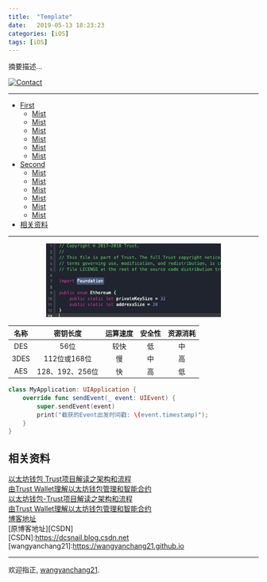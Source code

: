 ```yaml
---
title:  "Template"
date:   2019-05-13 18:23:23
categories: [iOS]
tags: [iOS]
---
```


摘要描述...

[![Contact](https://img.shields.io/badge/contact-wangyanchang21-green.svg)](https://github.com/wangyanchang21)

------

- [First](#first)
	- [Mist](#mist)
	- [Mist](#mist)
	- [Mist](#mist)
	- [Mist](#mist)
	- [Mist](#mist)
	- [Mist](#mist)
- [Second](#second)
	- [Mist](#mist)
	- [Mist](#mist)
	- [Mist](#mist)
	- [Mist](#mist)
	- [Mist](#mist)
	- [Mist](#mist)
- [相关资料](#相关资料)

------


<center>
<img src="https://raw.githubusercontent.com/wangyanchang21/wangyanchang21.github.io/master/resource/trustwallet-2/20181107182953343.png" width="70%" img/>
</center>


| 名称 | 密钥长度 | 运算速度 | 安全性 | 资源消耗 |
| :-----: | :-----: | :-----: | :-----: | :-----: |
| DES | 56位 | 较快 | 低 | 中 |
| 3DES | 112位或168位 | 慢 | 中 | 高 |
| AES | 128、192、256位 | 快 | 高 | 低 |


```swift
class MyApplication: UIApplication {
    override func sendEvent(_ event: UIEvent) {
        super.sendEvent(event)
        print("截获的Event出发时间戳: \(event.timestamp)");
    }
}
```



## 相关资料

[以太坊钱包 Trust项目解读之架构和流程](https://wangyanchang21.github.io/2018/%E4%BB%A5%E5%A4%AA%E5%9D%8A%E9%92%B1%E5%8C%85-Trust%E9%A1%B9%E7%9B%AE%E8%A7%A3%E8%AF%BB%E4%B9%8B%E6%9E%B6%E6%9E%84%E5%92%8C%E6%B5%81%E7%A8%8B)   
[由Trust Wallet理解以太坊钱包管理和智能合约](https://wangyanchang21.github.io/2018/%E7%94%B1Trust-Wallet%E7%90%86%E8%A7%A3%E4%BB%A5%E5%A4%AA%E5%9D%8A%E9%92%B1%E5%8C%85%E7%AE%A1%E7%90%86%E5%92%8C%E6%99%BA%E8%83%BD%E5%90%88%E7%BA%A6)  
[以太坊钱包-Trust项目解读之架构和流程](https://wangyanchang21.github.io/2018/以太坊钱包-Trust项目解读之架构和流程)   
[由Trust Wallet理解以太坊钱包管理和智能合约](https://wangyanchang21.github.io/2018/由Trust-Wallet理解以太坊钱包管理和智能合约)   
[博客地址](wangyanchang21)  
[原博客地址][CSDN]  
[CSDN]:https://dcsnail.blog.csdn.net
[wangyanchang21]:https://wangyanchang21.github.io


-------

欢迎指正, [wangyanchang21](https://github.com/wangyanchang21).


